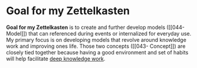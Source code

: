 # Goal for my Zettelkasten
**Goal for my Zettelkasten** is to create and further develop models ([[044- Model]]) that can referenced during events or internalized for everyday use. My primary focus is on developing models that revolve around knowledge work and improving ones life. Those two concepts ([[043- Concept]]) are closely tied together because having a good environment and set of habits will help facilitate [deep knowledge work](https://www.calnewport.com/books/deep-work/).